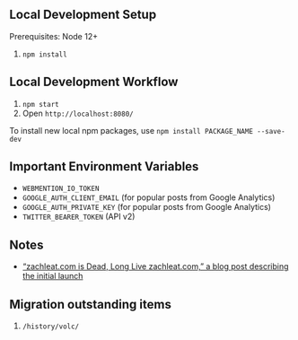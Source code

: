 ## Local Development Setup

Prerequisites: Node 12+

1. `npm install`

## Local Development Workflow

1. `npm start`
1. Open `http://localhost:8080/`

To install new local npm packages, use `npm install PACKAGE_NAME --save-dev`

## Important Environment Variables

* `WEBMENTION_IO_TOKEN`
* `GOOGLE_AUTH_CLIENT_EMAIL` (for popular posts from Google Analytics)
* `GOOGLE_AUTH_PRIVATE_KEY` (for popular posts from Google Analytics)
* `TWITTER_BEARER_TOKEN` (API v2)

## Notes

 * [“zachleat.com is Dead, Long Live zachleat.com,” a blog post describing the initial launch](http://www.zachleat.com/web/zachleat-is-dead/)

## Migration outstanding items

1. `/history/volc/`